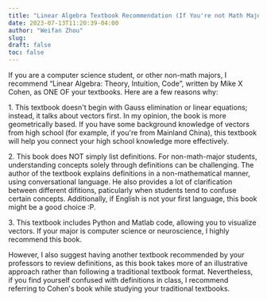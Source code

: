 ```yaml
---
title: "Linear Algebra Textbook Recommendation (If You're not Math Major)"
date: 2023-07-13T11:20:39-04:00
author: "Weifan Zhou"
slug:
draft: false
toc: false
---
```

<p>If you are a computer science student, or other non-math majors, I recommend “Linear Algebra: Theory, Intuition, Code”, written by Mike X Cohen, as ONE OF your textbooks. Here are a few reasons why:</p>
<p>1. This textbook doesn't begin with Gauss elimination or linear equations; instead, it talks about vectors first. In my opinion, the book is more geometrically based. If you have some background knowledge of vectors from high school (for example, if you're from Mainland China), this textbook will help you connect your high school knowledge more effectively.</p>
<p>2. This book does NOT simply list definitions. For non-math-major students, understanding concepts solely through definitions can be challenging. The author of the textbook explains definitions in a non-mathematical manner, using conversational language. He also provides a lot of clarification between different difitions, paticularly when students tend to confuse certain concepts. Additionally, if English is not your first language, this book might be a good choice :P.</p>
<p>3. This textbook includes Python and Matlab code, allowing you to visualize vectors. If your major is computer science or neuroscience, I highly recommend this book.</p>
<p>However, I also suggest having another textbook recommended by your professors to review definitions, as this book takes more of an illustrative approach rather than following a traditional textbook format. Nevertheless, if you find yourself confused with definitions in class, I recommend referring to Cohen's book while studying your traditional textbooks.</p>
